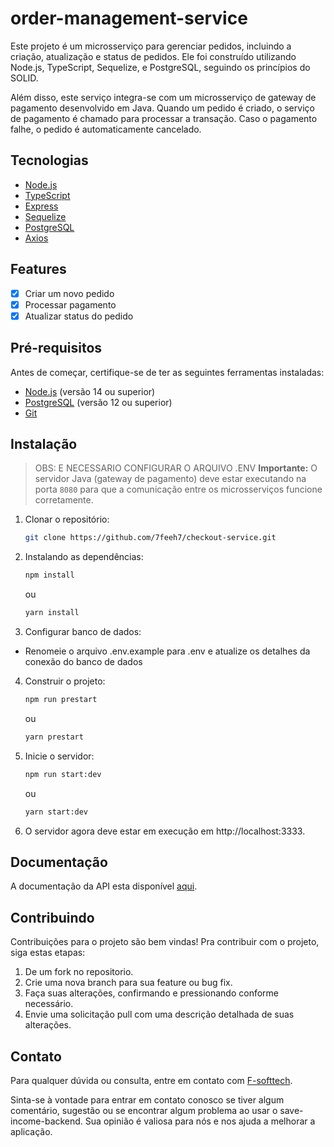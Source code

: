 # order-management-service

Este projeto é um microsserviço para gerenciar pedidos, incluindo a criação, atualização e status de pedidos. Ele foi construído utilizando Node.js, TypeScript, Sequelize, e PostgreSQL, seguindo os princípios do SOLID.

Além disso, este serviço integra-se com um microsserviço de gateway de pagamento desenvolvido em Java. Quando um pedido é criado, o serviço de pagamento é chamado para processar a transação. Caso o pagamento falhe, o pedido é automaticamente cancelado.

## Tecnologias

- [Node.js](https://nodejs.org/en/)
- [TypeScript](https://www.typescriptlang.org/)
- [Express](https://expressjs.com/pt-br/)
- [Sequelize](https://sequelize.org/)
- [PostgreSQL](https://www.postgresql.org/)
- [Axios](https://axios-http.com/ptbr/docs/intro)

## Features

- [x] Criar um novo pedido
- [x] Processar pagamento
- [x] Atualizar status do pedido

## Pré-requisitos

Antes de começar, certifique-se de ter as seguintes ferramentas instaladas:

- [Node.js](https://nodejs.org/en/) (versão 14 ou superior)
- [PostgreSQL](https://www.postgresql.org/) (versão 12 ou superior)
- [Git](https://git-scm.com/)

## Instalação

> OBS: E NECESSARIO CONFIGURAR O ARQUIVO .ENV
> **Importante:** O servidor Java (gateway de pagamento) deve estar executando na porta `8080` para que a comunicação entre os microsserviços funcione corretamente.

1. Clonar o repositório:

   ```bash
   git clone https://github.com/7feeh7/checkout-service.git
   ```

2. Instalando as dependências:

   ```bash
   npm install
   ```

   ou

   ```bash
   yarn install
   ```

3. Configurar banco de dados:

- Renomeie o arquivo .env.example para .env e atualize os detalhes da conexão do banco de dados

4. Construir o projeto:

   ```bash
   npm run prestart
   ```

   ou

   ```bash
   yarn prestart
   ```

5. Inicie o servidor:

   ```bash
   npm run start:dev
   ```

   ou

   ```bash
   yarn start:dev
   ```

6. O servidor agora deve estar em execução em http://localhost:3333.

## Documentação

A documentação da API esta disponível [aqui](https://documenter.getpostman.com/view/15611768/2sA3s3GW7B).

## Contribuindo

Contribuições para o projeto são bem vindas! Pra contribuir com o projeto, siga estas etapas:

1. De um fork no repositorio.
2. Crie uma nova branch para sua feature ou bug fix.
3. Faça suas alterações, confirmando e pressionando conforme necessário.
4. Envie uma solicitação pull com uma descrição detalhada de suas alterações.

## Contato

Para qualquer dúvida ou consulta, entre em contato com [F-softtech](mailto:felipe.pires.soaresti@gmail.com).

Sinta-se à vontade para entrar em contato conosco se tiver algum comentário, sugestão ou se encontrar algum problema ao usar o save-income-backend. Sua opinião é valiosa para nós e nos ajuda a melhorar a aplicação.
